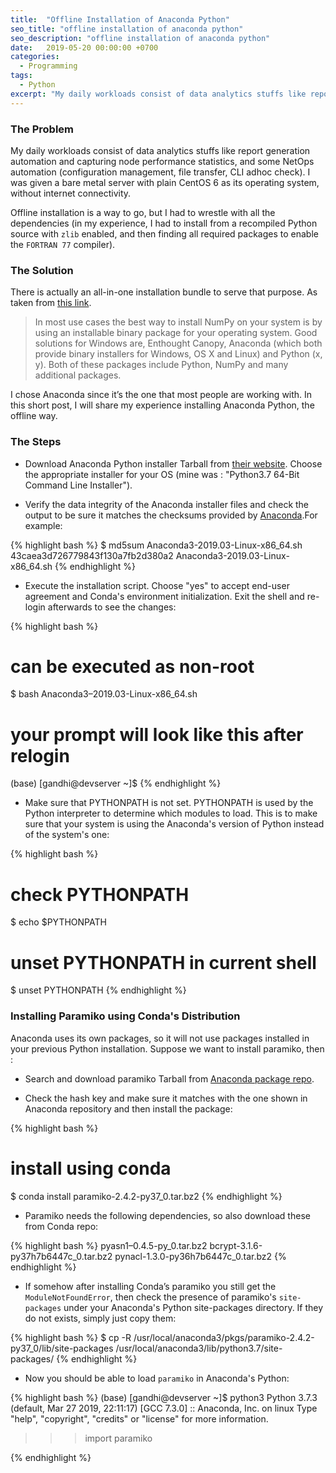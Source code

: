 ```yaml
---
title:  "Offline Installation of Anaconda Python"
seo_title: "offline installation of anaconda python"
seo_description: "offline installation of anaconda python"
date:   2019-05-20 00:00:00 +0700
categories:
  - Programming
tags:
  - Python
excerpt: "My daily workloads consist of data analytics stuffs like report generation automation and capturing node performance statistics, and some NetOps automation....."
---
```

### The Problem
My daily workloads consist of data analytics stuffs like report generation automation and capturing node performance statistics, and some NetOps automation (configuration management, file transfer, CLI adhoc check). I was given a bare metal server with plain CentOS 6 as its operating system, without internet connectivity.

Offline installation is a way to go, but I had to wrestle with all the dependencies (in my experience, I had to install from a recompiled Python source with `zlib` enabled, and then finding all required packages to enable the `FORTRAN 77` compiler).

### The Solution
There is actually an all-in-one installation bundle to serve that purpose. As taken from [this link](https://docs.scipy.org/doc/numpy-1.10.1/user/install.html).

> In most use cases the best way to install NumPy on your system is by using an installable binary package for your operating system. Good solutions for Windows are, Enthought Canopy, Anaconda (which both provide binary installers for Windows, OS X and Linux) and Python (x, y). Both of these packages include Python, NumPy and many additional packages.

I chose Anaconda since it’s the one that most people are working with. In this short post, I will share my experience installing Anaconda Python, the offline way.

### The Steps
* Download Anaconda Python installer Tarball from [their website](https://www.anaconda.com/distribution/). Choose the appropriate installer for your OS (mine was : "Python3.7 64-Bit Command Line Installer").

* Verify the data integrity of the Anaconda installer files and check the output to be sure it matches the checksums provided by [Anaconda](https://docs.anaconda.com/anaconda/install/hashes/).For example:

{% highlight bash %}
$ md5sum Anaconda3-2019.03-Linux-x86_64.sh
43caea3d726779843f130a7fb2d380a2  Anaconda3-2019.03-Linux-x86_64.sh
{% endhighlight %}

* Execute the installation script.
Choose "yes" to accept end-user agreement and Conda's environment initialization. Exit the shell and re-login afterwards to see the changes:

{% highlight bash %}
# can be executed as non-root
$ bash Anaconda3–2019.03-Linux-x86_64.sh
# your prompt will look like this after relogin
(base) [gandhi@devserver ~]$
{% endhighlight %}

* Make sure that PYTHONPATH is not set. PYTHONPATH is used by the Python interpreter to determine which modules to load. This is to make sure that your system is using the Anaconda's version of Python instead of the system's one:

{% highlight bash %}
# check PYTHONPATH
$ echo $PYTHONPATH

# unset PYTHONPATH in current shell
$ unset PYTHONPATH
{% endhighlight %}

### Installing Paramiko using Conda's Distribution
Anaconda uses its own packages, so it will not use packages installed in your previous Python installation. Suppose we want to install paramiko, then :

* Search and download paramiko Tarball from [Anaconda package repo](https://anaconda.org/anaconda/repo).

* Check the hash key and make sure it matches with the one shown in Anaconda repository and then install the package:

{% highlight bash %}
# install using conda
$ conda install paramiko-2.4.2-py37_0.tar.bz2
{% endhighlight %}

* Paramiko needs the following dependencies, so also download these from Conda repo:

{% highlight bash %}
pyasn1–0.4.5-py_0.tar.bz2
bcrypt-3.1.6-py37h7b6447c_0.tar.bz2
pynacl-1.3.0-py36h7b6447c_0.tar.bz2
{% endhighlight %}

* If somehow after installing Conda’s paramiko you still get the `ModuleNotFoundError`, then check the presence of paramiko's `site-packages` under your Anaconda's Python site-packages directory. If they do not exists, simply just copy them:

{% highlight bash %}
$ cp -R /usr/local/anaconda3/pkgs/paramiko-2.4.2-py37_0/lib/site-packages /usr/local/anaconda3/lib/python3.7/site-packages/
{% endhighlight %}

* Now you should be able to load `paramiko` in Anaconda's Python:

{% highlight bash %}
(base) [gandhi@devserver ~]$ python3
Python 3.7.3 (default, Mar 27 2019, 22:11:17)
[GCC 7.3.0] :: Anaconda, Inc. on linux
Type "help", "copyright", "credits" or "license" for more information.
>>> import paramiko
>>>
{% endhighlight %}